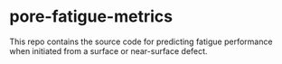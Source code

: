 # pore-fatigue-metrics
This repo contains the source code for predicting fatigue performance when initiated from a surface or near-surface defect. 
